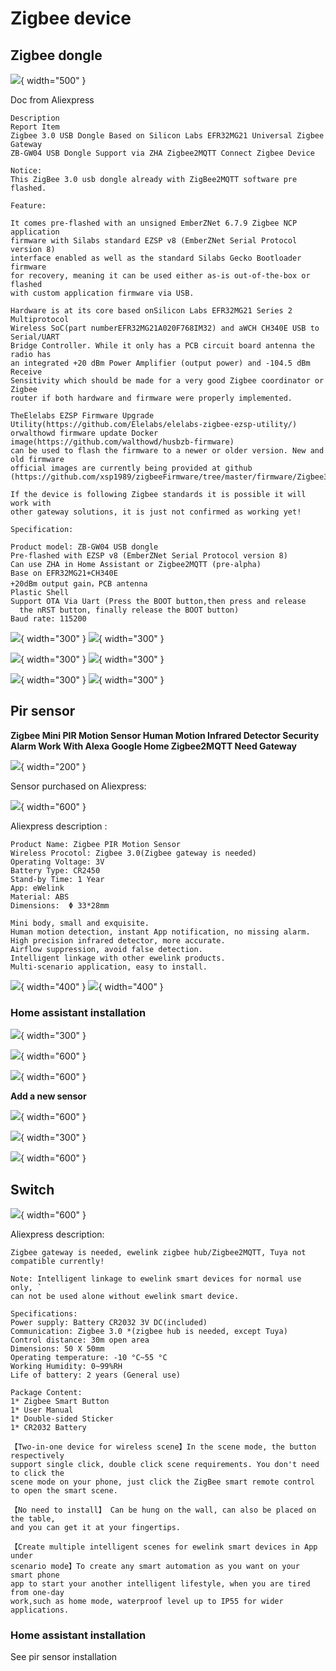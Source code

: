 # Zigbee device

## Zigbee dongle

![](Images/Zigbee/2024-05-15_14-42-04.png){ width="500" }

Doc from Aliexpress

```
Description
Report Item
Zigbee 3.0 USB Dongle Based on Silicon Labs EFR32MG21 Universal Zigbee Gateway
ZB-GW04 USB Dongle Support via ZHA Zigbee2MQTT Connect Zigbee Device

Notice:
This ZigBee 3.0 usb dongle already with ZigBee2MQTT software pre flashed.

Feature:

It comes pre-flashed with an unsigned EmberZNet 6.7.9 Zigbee NCP application
firmware with Silabs standard EZSP v8 (EmberZNet Serial Protocol version 8)
interface enabled as well as the standard Silabs Gecko Bootloader firmware
for recovery, meaning it can be used either as-is out-of-the-box or flashed
with custom application firmware via USB.

Hardware is at its core based onSilicon Labs EFR32MG21 Series 2 Multiprotocol
Wireless SoC(part numberEFR32MG21A020F768IM32) and aWCH CH340E USB to Serial/UART
Bridge Controller. While it only has a PCB circuit board antenna the radio has
an integrated +20 dBm Power Amplifier (output power) and -104.5 dBm Receive
Sensitivity which should be made for a very good Zigbee coordinator or Zigbee
router if both hardware and firmware were properly implemented.

TheElelabs EZSP Firmware Upgrade Utility(https://github.com/Elelabs/elelabs-zigbee-ezsp-utility/)
orwalthowd firmware update Docker image(https://github.com/walthowd/husbzb-firmware)
can be used to flash the firmware to a newer or older version. New and old firmware
official images are currently being provided at github
(https://github.com/xsp1989/zigbeeFirmware/tree/master/firmware/Zigbee3.0_Dongle)

If the device is following Zigbee standards it is possible it will work with
other gateway solutions, it is just not confirmed as working yet!

Specification:

Product model: ZB-GW04 USB dongle
Pre-flashed with EZSP v8 (EmberZNet Serial Protocol version 8)
Can use ZHA in Home Assistant or Zigbee2MQTT (pre-alpha)
Base on EFR32MG21+CH340E
+20dBm output gain，PCB antenna
Plastic Shell
Support OTA Via Uart (Press the BOOT button,then press and release
  the nRST button, finally release the BOOT button)
Baud rate: 115200
```

![](Images/Zigbee/ali1.jpg){ width="300" }
![](Images/Zigbee/ali2.jpg){ width="300" }

![](Images/Zigbee/ali3.jpg){ width="300" }
![](Images/Zigbee/ali4.jpg){ width="300" }

![](Images/Zigbee/ali5.jpg){ width="300" }
![](Images/Zigbee/ali-dongle.webp){ width="300" }



## Pir sensor

**Zigbee Mini PIR Motion Sensor Human Motion Infrared Detector
Security Alarm Work With Alexa Google Home Zigbee2MQTT Need Gateway**

![](Images/Zigbee/pir-zigbee.png){ width="200" }

Sensor purchased on Aliexpress:

![](Images/Zigbee/2024-05-15_14-29-57.png){ width="600" }

Aliexpress description :
```
Product Name: Zigbee PIR Motion Sensor
Wireless Procotol: Zigbee 3.0(Zigbee gateway is needed)
Operating Voltage: 3V
Battery Type: CR2450
Stand-by Time: 1 Year
App: eWelink
Material: ABS
Dimensions:  Φ 33*28mm

Mini body, small and exquisite.
Human motion detection, instant App notification, no missing alarm.
High precision infrared detector, more accurate.
Airflow suppression, avoid false detection.
Intelligent linkage with other ewelink products.
Multi-scenario application, easy to install.
```
![](Images/Zigbee/ali-pir1.jpg){ width="400" }
![](Images/Zigbee/ali-pir2.jpg){ width="400" }

### Home assistant installation

![](Images/Zigbee/2024-05-15_14-13-35.png){ width="300" }

![](Images/Zigbee/2024-05-15_14-13-53.png){ width="600" }

![](Images/Zigbee/2024-05-15_14-14-08.png){ width="600" }

**Add a new sensor**

![](Images/Zigbee/2024-05-15_14-14-21.png){ width="600" }

![](Images/Zigbee/2024-05-15_14-16-37.png){ width="300" }

![](Images/Zigbee/2024-05-15_14-17-59.png){ width="600" }

## Switch

![](Images/Zigbee/2024-05-15_15-12-37.png){ width="600" }

Aliexpress description:
```
Zigbee gateway is needed, ewelink zigbee hub/Zigbee2MQTT, Tuya not compatible currently!

Note: Intelligent linkage to ewelink smart devices for normal use only, `
can not be used alone without ewelink smart device.

Specifications:
Power supply: Battery CR2032 3V DC(included)
Communication: Zigbee 3.0 *(zigbee hub is needed, except Tuya)
Control distance: 30m open area
Dimensions: 50 X 50mm
Operating temperature: -10 °C~55 °C
Working Humidity: 0~99%RH
Life of battery: 2 years (General use)

Package Content:
1* Zigbee Smart Button
1* User Manual
1* Double-sided Sticker
1* CR2032 Battery

【Two-in-one device for wireless scene】In the scene mode, the button respectively
support single click, double click scene requirements. You don't need to click the
scene mode on your phone, just click the ZigBee smart remote control to open the smart scene.

【No need to install】 Can be hung on the wall, can also be placed on the table,
and you can get it at your fingertips.

【Create multiple intelligent scenes for ewelink smart devices in App under
scenario mode】To create any smart automation as you want on your smart phone
app to start your another intelligent lifestyle, when you are tired from one-day
work,such as home mode, waterproof level up to IP55 for wider applications.
```

### Home assistant installation
 
See pir sensor installation
